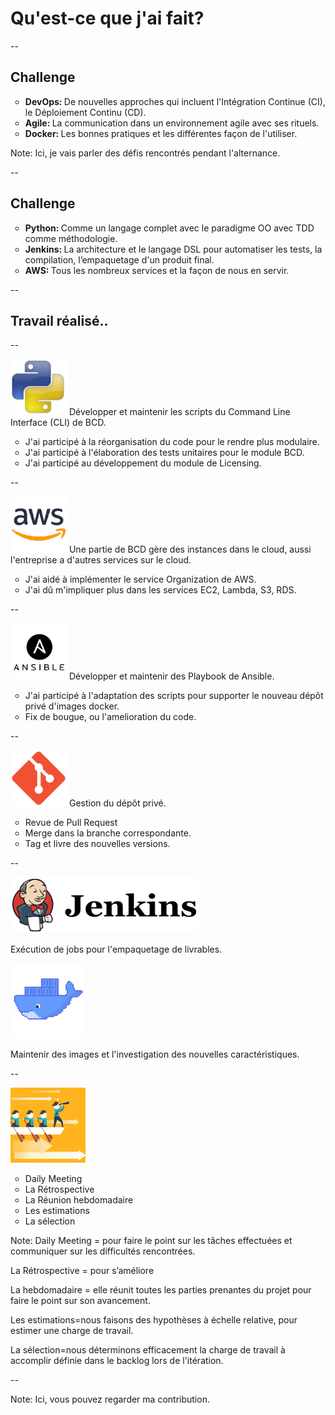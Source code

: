 # Qu'est-ce que j'ai fait?

--

## Challenge

<ul style="list-style-type:circle">
  <li class="fragment fade-in-then-semi-out"><strong>DevOps: </strong>De nouvelles approches qui incluent
  l'Intégration Continue (CI), le Déploiement Continu
   (CD).</li>
  <li class="fragment fade-in-then-semi-out"><strong>Agile: </strong>La communication dans un environnement agile avec
   ses rituels.</li>
  <li class="fragment fade-in-then-semi-out"><strong>Docker: </strong>Les bonnes pratiques et les différentes façon de
   l'utiliser.</li>
</ul>

Note:
Ici, je vais parler des défis rencontrés pendant l'alternance.

--

## Challenge

<ul style="list-style-type:circle">
  <li class="fragment fade-in-then-semi-out"><strong>Python: </strong>Comme un langage complet avec le paradigme OO avec TDD comme méthodologie.</li>
  <li class="fragment fade-in-then-semi-out"><strong>Jenkins: </strong> La architecture et le langage DSL pour automatiser les tests, la compilation, l’empaquetage d'un produit final.</li>
  <li class="fragment fade-in-then-semi-out"><strong>AWS: </strong>Tous les nombreux services et la façon de nous en
  servir.</li>
</ul>

--

## Travail réalisé..

--

<img src="assets/img/python.png" style="margin: 0 0 0 0; border:none; box-shadow: none; width:90px;height:90px;"/>  
Développer et maintenir les scripts du Command Line Interface (CLI) de BCD.

  <ul style="list-style-type:circle">
    <li class="fragment fade-in-then-semi-out">J'ai participé à la réorganisation du code pour le rendre plus modulaire.</li>
    <li class="fragment fade-in-then-semi-out">J'ai participé à l'élaboration des tests unitaires pour le module BCD.</li>
    <li class="fragment fade-in-then-semi-out">J'ai participé au développement du module de Licensing.</li>
  </ul>

--

<img src="assets/img/aws.png" style="margin: 0 0 0 0; border:none; box-shadow: none; width:90px;height:90px;"/>  
Une partie de BCD gère des instances dans le cloud, aussi l'entreprise a d'autres services sur le cloud.

  <ul style="list-style-type:circle">
    <li class="fragment fade-in-then-semi-out">J'ai aidé à implémenter le service Organization de AWS.</li>
    <li class="fragment fade-in-then-semi-out">J'ai dû m'impliquer plus dans les services EC2, Lambda, S3, RDS.</li>
  </ul>

--

<img src="assets/img/ansible.png" style="margin: 0 0 0 0; border:none; box-shadow: none; width:90px;height:90px;"/>  
Développer et maintenir des Playbook de Ansible.

  <ul style="list-style-type:circle">
    <li class="fragment fade-in-then-semi-out">J'ai participé à l'adaptation des scripts pour supporter le nouveau dépôt privé d'images docker.</li>
    <li class="fragment fade-in-then-semi-out">Fix de bougue, ou l'amelioration du code.</li>
  </ul>

--

<img src="assets/img/git.png" style="margin: 0 0 0 0; border:none; box-shadow: none; width:90px;height:90px;"/>  
Gestion du dépôt privé.

  <ul style="list-style-type:circle">
    <li class="fragment fade-in-then-semi-out">Revue de Pull Request</li>
    <li class="fragment fade-in-then-semi-out">Merge dans la branche correspondante.</li>
    <li class="fragment fade-in-then-semi-out">Tag et livre des nouvelles versions.</li>
  </ul>

--

<div class="fragment fade-up">
<img src="assets/img/jenkins.png" style="margin: 0 0 0 0; border:none; box-shadow: none; width:300px;height:90px;"/>  

Exécution de jobs pour l'empaquetage de livrables.
</div>
<div class="fragment fade-up">
<img src="assets/img/docker_animated.gif" style="margin: 0 0 0 0; border:none; box-shadow: none; width:120px;height:120px;"/>

<p>Maintenir des images et l'investigation des nouvelles caractéristiques.</p>

</div>

--

<img src="assets/img/collateral_activities.gif" style="margin: 0 0 0 0; border:none; box-shadow: none; width:120px;
height:120px;"/>

  <ul style="list-style-type:circle">
    <li class="fragment fade-in-then-semi-out">Daily Meeting</li>
    <li class="fragment fade-in-then-semi-out">La Rétrospective</li>
    <li class="fragment fade-in-then-semi-out">La Réunion hebdomadaire</li>
    <li class="fragment fade-in-then-semi-out">Les estimations</li>
    <li class="fragment fade-in-then-semi-out">La sélection</li>
  </ul>

Note:
Daily Meeting = pour faire le point sur les tâches effectuées et communiquer sur les difficultés rencontrées.

La Rétrospective = pour s’améliore

La hebdomadaire = elle réunit toutes les parties prenantes du projet pour faire le point sur son avancement.

Les estimations=nous faisons des hypothèses à échelle relative, pour estimer une charge de travail.

La sélection=nous déterminons efficacement la charge de travail à accomplir définie dans le backlog lors de l'itération.

--

<!-- .slide: data-background-image="assets/img/my_contribution_final.png" -->

Note:
Ici, vous pouvez regarder ma contribution.
